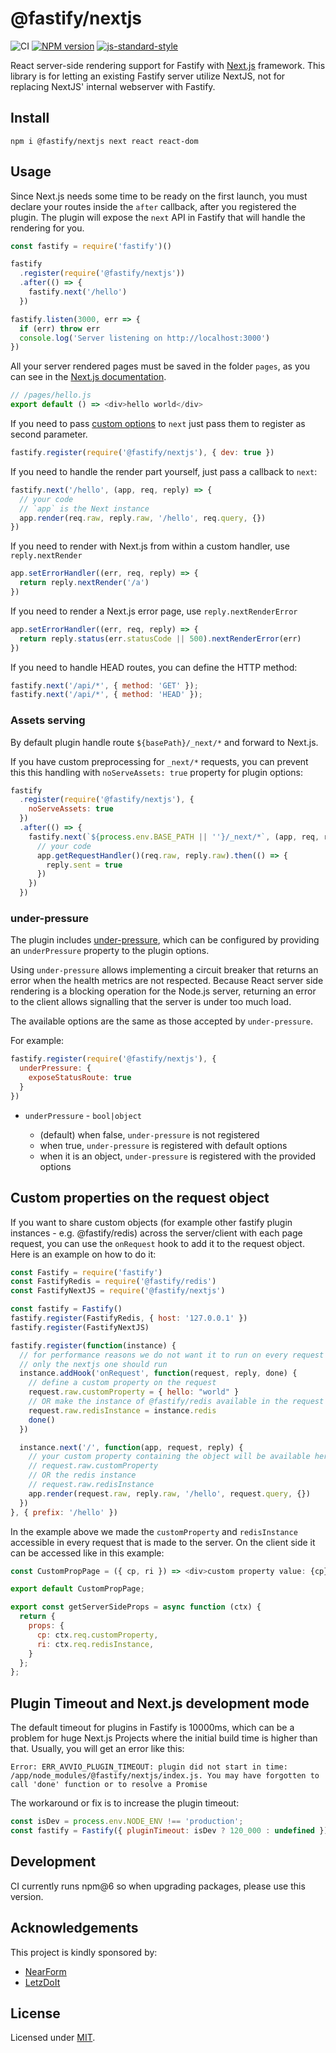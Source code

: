 # @fastify/nextjs

![CI](https://github.com/fastify/fastify-nextjs/workflows/CI/badge.svg)
[![NPM version](https://img.shields.io/npm/v/@fastify/nextjs.svg?style=flat)](https://www.npmjs.com/package/@fastify/nextjs)
[![js-standard-style](https://img.shields.io/badge/code%20style-standard-brightgreen.svg?style=flat)](https://standardjs.com/)

React server-side rendering support for Fastify with [Next.js](https://nextjs.org/docs/advanced-features/custom-server) framework. This library is for letting an existing Fastify server utilize NextJS, not for replacing NextJS' internal webserver with Fastify.

## Install
```
npm i @fastify/nextjs next react react-dom
```

## Usage
Since Next.js needs some time to be ready on the first launch, you must declare your routes inside the `after` callback, after you registered the plugin.
The plugin will expose the `next` API in Fastify that will handle the rendering for you.
```js
const fastify = require('fastify')()

fastify
  .register(require('@fastify/nextjs'))
  .after(() => {
    fastify.next('/hello')
  })

fastify.listen(3000, err => {
  if (err) throw err
  console.log('Server listening on http://localhost:3000')
})
```

All your server rendered pages must be saved in the folder `pages`, as you can see in the [Next.js documentation](https://nextjs.org/docs/advanced-features/custom-server).
```js
// /pages/hello.js
export default () => <div>hello world</div>
```
If you need to pass [custom options](https://nextjs.org/docs/advanced-features/custom-server) to `next` just pass them to register as second parameter.
```js
fastify.register(require('@fastify/nextjs'), { dev: true })
```

If you need to handle the render part yourself, just pass a callback to `next`:
```js
fastify.next('/hello', (app, req, reply) => {
  // your code
  // `app` is the Next instance
  app.render(req.raw, reply.raw, '/hello', req.query, {})
})
```

If you need to render with Next.js from within a custom handler, use `reply.nextRender`

```js
app.setErrorHandler((err, req, reply) => {
  return reply.nextRender('/a')
})
```

If you need to render a Next.js error page, use `reply.nextRenderError`

```js
app.setErrorHandler((err, req, reply) => {
  return reply.status(err.statusCode || 500).nextRenderError(err)
})
```

If you need to handle HEAD routes, you can define the HTTP method:
```js
fastify.next('/api/*', { method: 'GET' });
fastify.next('/api/*', { method: 'HEAD' });
```

### Assets serving

By default plugin handle route `${basePath}/_next/*` and forward to Next.js.

If you have custom preprocessing for `_next/*` requests, you can prevent this this handling with `noServeAssets: true` property for plugin options:

```js
fastify
  .register(require('@fastify/nextjs'), {
    noServeAssets: true
  })
  .after(() => {
    fastify.next(`${process.env.BASE_PATH || ''}/_next/*`, (app, req, reply) => {
      // your code
      app.getRequestHandler()(req.raw, reply.raw).then(() => {
        reply.sent = true
      })
    })
  })
```

### under-pressure

The plugin includes [under-pressure](https://github.com/fastify/under-pressure), which can be configured by providing an `underPressure` property to the plugin options.

Using `under-pressure` allows implementing a circuit breaker that returns an error when the health metrics are not respected.
Because React server side rendering is a blocking operation for the Node.js server, returning an error to the client allows signalling that the server is under too much load.

The available options are the same as those accepted by `under-pressure`.

For example:

```js
fastify.register(require('@fastify/nextjs'), {
  underPressure: {
    exposeStatusRoute: true
  }
})
```

- `underPressure` - `bool|object`

  - (default) when false, `under-pressure` is not registered
  - when true, `under-pressure` is registered with default options
  - when it is an object, `under-pressure` is registered with the provided options

## Custom properties on the request object
If you want to share custom objects (for example other fastify plugin instances - e.g. @fastify/redis) across the server/client with each page request, you can use the `onRequest` hook to add it to the request object.
Here is an example on how to do it:

```js
const Fastify = require('fastify')
const FastifyRedis = require('@fastify/redis')
const FastifyNextJS = require('@fastify/nextjs')

const fastify = Fastify()
fastify.register(FastifyRedis, { host: '127.0.0.1' })
fastify.register(FastifyNextJS)

fastify.register(function(instance) {
  // for performance reasons we do not want it to run on every request
  // only the nextjs one should run
  instance.addHook('onRequest', function(request, reply, done) {
    // define a custom property on the request
    request.raw.customProperty = { hello: "world" }
    // OR make the instance of @fastify/redis available in the request
    request.raw.redisInstance = instance.redis
    done()
  })

  instance.next('/', function(app, request, reply) {
    // your custom property containing the object will be available here
    // request.raw.customProperty
    // OR the redis instance
    // request.raw.redisInstance
    app.render(request.raw, reply.raw, '/hello', request.query, {})
  })
}, { prefix: '/hello' })
```
In the example above we made the `customProperty` and `redisInstance` accessible in every request that is made to the server. On the client side it can be accessed like in this example:
```js
const CustomPropPage = ({ cp, ri }) => <div>custom property value: {cp} | redis instance: {ri}</div>;

export default CustomPropPage;

export const getServerSideProps = async function (ctx) {
  return {
    props: {
      cp: ctx.req.customProperty,
      ri: ctx.req.redisInstance,
    }
  };
};
```

## Plugin Timeout and Next.js development mode
The default timeout for plugins in Fastify is 10000ms, which can be a problem for huge Next.js Projects where the initial build time is higher than that.
Usually, you will get an error like this:
```
Error: ERR_AVVIO_PLUGIN_TIMEOUT: plugin did not start in time: /app/node_modules/@fastify/nextjs/index.js. You may have forgotten to call 'done' function or to resolve a Promise
```

The workaround or fix is to increase the plugin timeout:
```js
const isDev = process.env.NODE_ENV !== 'production';
const fastify = Fastify({ pluginTimeout: isDev ? 120_000 : undefined });
```

## Development
CI currently runs npm@6 so when upgrading packages, please use this version.

## Acknowledgements

This project is kindly sponsored by:
- [NearForm](https://nearform.com)
- [LetzDoIt](https://www.letzdoitapp.com/)

## License

Licensed under [MIT](./LICENSE).
